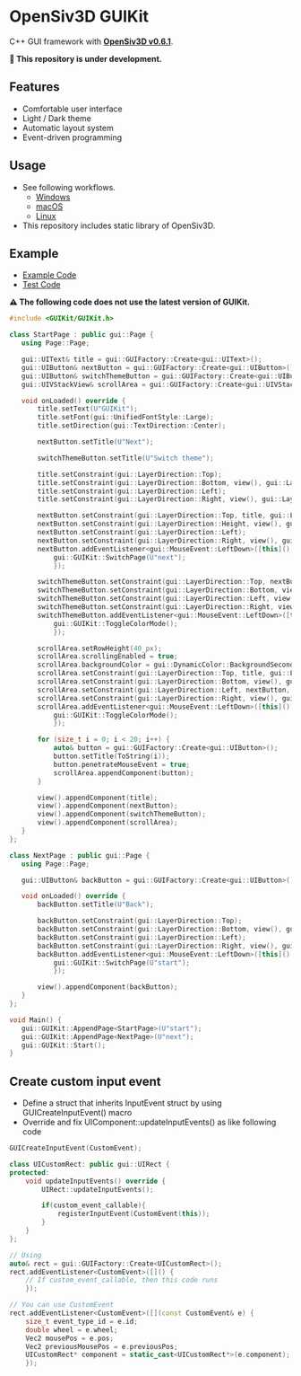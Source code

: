 # OpenSiv3D GUIKit
C++ GUI framework with [**OpenSiv3D v0.6.1**](https://zenn.dev/reputeless/books/siv3d-documentation).

**:construction: This repository is under development.**

## Features
 - Comfortable user interface
 - Light / Dark theme
 - Automatic layout system
 - Event-driven programming
 
## Usage
- See following workflows. 
	- [Windows](https://github.com/KondoA9/OpenSiv3D-GUIKit/blob/695b63c090c24957de28e41c580685959084e811/.github/workflows/ci.yml#L22-L31)
	- [macOS](https://github.com/KondoA9/OpenSiv3D-GUIKit/blob/695b63c090c24957de28e41c580685959084e811/.github/workflows/ci.yml#L41-L48)
	- [Linux](https://github.com/KondoA9/OpenSiv3D-GUIKit/blob/695b63c090c24957de28e41c580685959084e811/.github/workflows/ci.yml#L62-L114)
- This repository includes static library of OpenSiv3D. 

## Example
 - [Example Code](https://github.com/KondoA9/OpenSiv3D-GUIKit/blob/develop/Test/Example/Example.cpp)
 - [Test Code](https://github.com/KondoA9/OpenSiv3D-GUIKit/tree/develop/Test/LaunchTest)

**:warning: The following code does not use the latest version of GUIKit.**

 ```c++
#include <GUIKit/GUIKit.h>

class StartPage : public gui::Page {
	using Page::Page;

	gui::UIText& title = gui::GUIFactory::Create<gui::UIText>();
	gui::UIButton& nextButton = gui::GUIFactory::Create<gui::UIButton>();
	gui::UIButton& switchThemeButton = gui::GUIFactory::Create<gui::UIButton>();
	gui::UIVStackView& scrollArea = gui::GUIFactory::Create<gui::UIVStackView>();

	void onLoaded() override {
		title.setText(U"GUIKit");
		title.setFont(gui::UnifiedFontStyle::Large);
		title.setDirection(gui::TextDirection::Center);

		nextButton.setTitle(U"Next");

		switchThemeButton.setTitle(U"Switch theme");

		title.setConstraint(gui::LayerDirection::Top);
		title.setConstraint(gui::LayerDirection::Bottom, view(), gui::LayerDirection::Bottom, 0.0, 0.5);
		title.setConstraint(gui::LayerDirection::Left);
		title.setConstraint(gui::LayerDirection::Right, view(), gui::LayerDirection::Right);

		nextButton.setConstraint(gui::LayerDirection::Top, title, gui::LayerDirection::Bottom);
		nextButton.setConstraint(gui::LayerDirection::Height, view(), gui::LayerDirection::Height, 0.0, 0.25);
		nextButton.setConstraint(gui::LayerDirection::Left);
		nextButton.setConstraint(gui::LayerDirection::Right, view(), gui::LayerDirection::Right, 0.0, 0.5);
		nextButton.addEventListener<gui::MouseEvent::LeftDown>([this]() {
			gui::GUIKit::SwitchPage(U"next");
			});

		switchThemeButton.setConstraint(gui::LayerDirection::Top, nextButton, gui::LayerDirection::Bottom);
		switchThemeButton.setConstraint(gui::LayerDirection::Bottom, view(), gui::LayerDirection::Bottom);
		switchThemeButton.setConstraint(gui::LayerDirection::Left, view(), gui::LayerDirection::Left);
		switchThemeButton.setConstraint(gui::LayerDirection::Right, view(), gui::LayerDirection::Right, 0.0, 0.5);
		switchThemeButton.addEventListener<gui::MouseEvent::LeftDown>([this]() {
			gui::GUIKit::ToggleColorMode();
			});

		scrollArea.setRowHeight(40_px);
		scrollArea.scrollingEnabled = true;
		scrollArea.backgroundColor = gui::DynamicColor::BackgroundSecondary;
		scrollArea.setConstraint(gui::LayerDirection::Top, title, gui::LayerDirection::Bottom);
		scrollArea.setConstraint(gui::LayerDirection::Bottom, view(), gui::LayerDirection::Bottom);
		scrollArea.setConstraint(gui::LayerDirection::Left, nextButton, gui::LayerDirection::Right);
		scrollArea.setConstraint(gui::LayerDirection::Right, view(), gui::LayerDirection::Right);
		scrollArea.addEventListener<gui::MouseEvent::LeftDown>([this]() {
			gui::GUIKit::ToggleColorMode();
			});

		for (size_t i = 0; i < 20; i++) {
			auto& button = gui::GUIFactory::Create<gui::UIButton>();
			button.setTitle(ToString(i));
			button.penetrateMouseEvent = true;
			scrollArea.appendComponent(button);
		}

		view().appendComponent(title);
		view().appendComponent(nextButton);
		view().appendComponent(switchThemeButton);
		view().appendComponent(scrollArea);
	}
};

class NextPage : public gui::Page {
	using Page::Page;

	gui::UIButton& backButton = gui::GUIFactory::Create<gui::UIButton>();

	void onLoaded() override {
		backButton.setTitle(U"Back");

		backButton.setConstraint(gui::LayerDirection::Top);
		backButton.setConstraint(gui::LayerDirection::Bottom, view(), gui::LayerDirection::Bottom);
		backButton.setConstraint(gui::LayerDirection::Left);
		backButton.setConstraint(gui::LayerDirection::Right, view(), gui::LayerDirection::Right);
		backButton.addEventListener<gui::MouseEvent::LeftDown>([this]() {
			gui::GUIKit::SwitchPage(U"start");
			});

		view().appendComponent(backButton);
	}
};

void Main() {
	gui::GUIKit::AppendPage<StartPage>(U"start");
	gui::GUIKit::AppendPage<NextPage>(U"next");
	gui::GUIKit::Start();
}
 ```

## Create custom input event
- Define a struct that inherits InputEvent struct by using GUICreateInputEvent() macro
- Override and fix UIComponent::updateInputEvents() as like following code

```c++
GUICreateInputEvent(CustomEvent);

class UICustomRect: public gui::UIRect {
protected:
    void updateInputEvents() override {
        UIRect::updateInputEvents();

        if(custom_event_callable){
            registerInputEvent(CustomEvent(this));
        }
    }
};

// Using
auto& rect = gui::GUIFactory::Create<UICustomRect>();
rect.addEventListener<CustomEvent>([]() {
    // If custom_event_callable, then this code runs
    });

// You can use CustomEvent
rect.addEventListener<CustomEvent>([](const CustomEvent& e) {
    size_t event_type_id = e.id;
    double wheel = e.wheel;
    Vec2 mousePos = e.pos;
    Vec2 previousMousePos = e.previousPos;
    UICustomRect* component = static_cast<UICustomRect*>(e.component);
    });
```